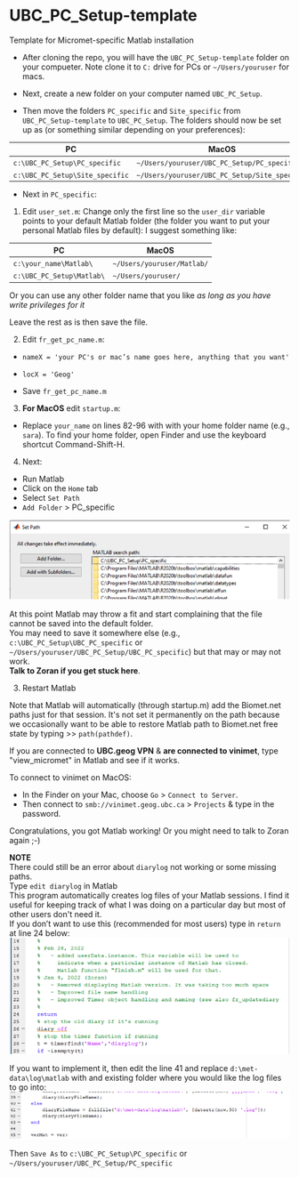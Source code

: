 # UBC_PC_Setup-template
Template for Micromet-specific Matlab installation

* After cloning the repo, you will have the `UBC_PC_Setup-template` folder on your compueter. Note clone it to `C:` drive for PCs or `~/Users/youruser` for macs. 

* Next, create a new folder on your computer named `UBC_PC_Setup`. 

* Then move the folders `PC_specific` and `Site_specific` from `UBC_PC_Setup-template` to `UBC_PC_Setup`. The folders should now be set up as (or something similar depending on your preferences):

| PC        | MacOS  |
| --------------- | ---------------- |
| `c:\UBC_PC_Setup\PC_specific` |`~/Users/youruser/UBC_PC_Setup/PC_specific` |
|  `c:\UBC_PC_Setup\Site_specific`   | `~/Users/youruser/UBC_PC_Setup/Site_specific`              |

* Next in `PC_specific`:

1) Edit `user_set.m`:
Change only the first line so the `user_dir` variable points to your default Matlab folder (the folder you want to put your personal Matlab files by default):
I suggest something like: 

| PC        | MacOS  |
| --------------- | ---------------- |
| `c:\your_name\Matlab\` | `~/Users/youruser/Matlab/` |
|  `c:\UBC_PC_Setup\Matlab\`   | `~/Users/youruser/` |

Or you can use any other folder name that you like *as long as you have write privileges for it*

Leave the rest as is then save the file.

2) Edit `fr_get_pc_name.m`:

* `nameX = 'your PC's or mac’s name goes here, anything that you want'`<br />
* `locX = 'Geog'`

* Save `fr_get_pc_name.m`<br />

3) **For MacOS** edit `startup.m`:

* Replace `your_name` on lines 82-96 with with your home folder name (e.g., `sara`). To find your home folder, open Finder and use the keyboard shortcut Command-Shift-H. 

4) Next:
* Run Matlab<br />
* Click on the `Home` tab<br />
* Select `Set Path`<br />
* `Add Folder` > PC_specific<br /> 
<img src="/images/MatlabSetUp.png" alt="Alt text" title="Optional title">

At this point Matlab may throw a fit and start complaining that the file cannot be saved into the default folder. <br />
You may need to save it somewhere else (e.g., `c:\UBC_PC_Setup\UBC_PC_specific` or `~/Users/youruser/UBC_PC_Setup/UBC_PC_specific`) but that may or may not work.<br /> 
**Talk to Zoran if you get stuck here**. 

3) Restart Matlab <br />

Note that Matlab will automatically (through startup.m) add the Biomet.net paths just for that session. It's not set it permanently on the path because we occasionally want to be able to restore Matlab path to Biomet.net free state by typing >> `path(pathdef)`.

If you are connected to **UBC.geog VPN** & **are connected to vinimet**, type "view_micromet" in Matlab and see if it works.

To connect to vinimet on MacOS:
* In the Finder on your Mac, choose `Go` > `Connect to Server`.
* Then connect to `smb://vinimet.geog.ubc.ca` > `Projects` & type in the password. 

Congratulations, you got Matlab working! Or you might need to talk to Zoran again ;-)

**NOTE** <br />
There could still be an error about `diarylog` not working or some missing paths.<br />
Type `edit diarylog` in Matlab<br />
This program automatically creates log files of your Matlab sessions. I find it useful for keeping track of what I was doing on a particular day but most of other users don't need it.<br />
If you don’t want to use this (recommended for most users) type in `return` at line 24 below:
<img src="/images/diarylog_1.png" alt="Alt text" title="Optional title">

If you want to implement it, then edit the line 41 and replace `d:\met-data\log\matlab` with and existing folder where you would like the log files to go into:<br />
<img src="/images/diarylog_2.png" alt="Alt text" title="Optional title">

Then `Save As` to `c:\UBC_PC_Setup\PC_specific` or `~/Users/youruser/UBC_PC_Setup/PC_specific`







